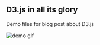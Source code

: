 ## D3.js in all its glory

Demo files for blog post about D3.js

![demo gif](https://raw.githubusercontent.com/levvsha/d3-in-all-its-glory-en/master/images/article-demo.gif)

